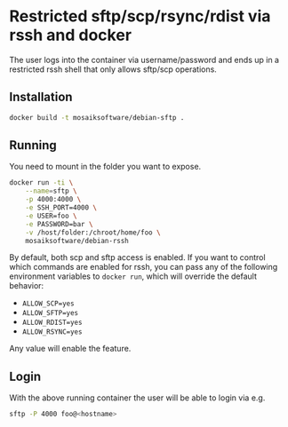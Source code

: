 # Restricted sftp/scp/rsync/rdist via rssh and docker

The user logs into the container via username/password and ends up
in a restricted rssh shell that only allows sftp/scp operations.

## Installation

```sh
docker build -t mosaiksoftware/debian-sftp .
```

## Running

You need to mount in the folder you want to expose.

```sh
docker run -ti \
	--name=sftp \
	-p 4000:4000 \
	-e SSH_PORT=4000 \
	-e USER=foo \
	-e PASSWORD=bar \
	-v /host/folder:/chroot/home/foo \
	mosaiksoftware/debian-rssh
```

By default, both scp and sftp access is enabled. If you want to control
which commands are enabled for rssh, you can pass any of the following
environment variables to `docker run`, which will override the default
behavior:

* `ALLOW_SCP=yes`
* `ALLOW_SFTP=yes`
* `ALLOW_RDIST=yes`
* `ALLOW_RSYNC=yes`

Any value will enable the feature.

## Login

With the above running container the user will be able to login via e.g.

```sh
sftp -P 4000 foo@<hostname>
```

